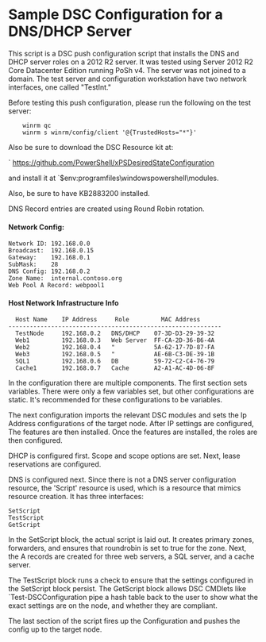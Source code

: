 # Sample DSC Configuration for a DNS/DHCP Server

This script is a DSC push configuration script that installs the DNS and DHCP server roles on
a 2012 R2 server.  It was tested using Server 2012 R2 Core Datacenter Edition running PoSh v4.
The server was not joined to a domain.  The test server and configuration workstation have two
network interfaces, one called "TestInt."

Before testing this push configuration, please run the following on the test server:
```
    winrm qc
    winrm s winrm/config/client '@{TrustedHosts="*"}'
```

Also be sure to download the DSC Resource kit at:

`    https://github.com/PowerShell/xPSDesiredStateConfiguration

and install it at `$env:programfiles\windowspowershell\modules.

Also, be sure to have KB2883200 installed.

DNS Record entries are created using Round Robin rotation.

#### Network Config:
```
Network ID: 192.168.0.0
Broadcast:  192.168.0.15
Gateway:    192.168.0.1
SubMask:    28
DNS Config: 192.168.0.2
Zone Name:  internal.contoso.org
Web Pool A Record: webpool1
```
#### Host Network Infrastructure Info
```
  Host Name    IP Address     Role         MAC Address
------------------------------------------------------------
  TestNode     192.168.0.2   DNS/DHCP    07-3D-D3-29-39-32
  Web1         192.168.0.3   Web Server  FF-CA-2D-36-B6-4A
  Web2         192.168.0.4   "           5A-62-17-7D-87-FA
  Web3         192.168.0.5   "           AE-6B-C3-DE-39-1B
  SQL1         192.168.0.6   DB          59-72-C2-C4-76-79
  Cache1       192.168.0.7   Cache       A2-A1-AC-4D-06-8F
```

In the configuration there are multiple components.  The first section sets variables.  There were only a few variables set,
but other configurations are static.  It's recommended for these configurations to be variables.

The next configuration imports the relevant DSC modules and sets the Ip Address configurations of the target node.  After
IP settings are configured, The features are then installed.  Once the features are installed, the roles are then configured.

DHCP is configured first.  Scope and scope options are set.  Next, lease reservations are configured.

DNS is configured next.  Since there is not a DNS server configuration resource, the 'Script' resource is used, which is
a resource that mimics resource creation.  It has three interfaces:  
```
SetScript 
TestScript 
GetScript
```

In the SetScript block, the actual script is laid out.  It creates primary zones, forwarders, and ensures that roundrobin is
set to true for the zone.  Next, the A records are created for three web servers, a SQL server, and a cache server.

The TestScript block runs a check to ensure that the settings configured in the SetScript block persist.  The GetScript
block allows DSC CMDlets like `Test-DSCConfiguration pipe a hash table back to the user to show what the exact settings
are on the node, and whether they are compliant.

The last section of the script fires up the Configuration and pushes the config up to the target node.
